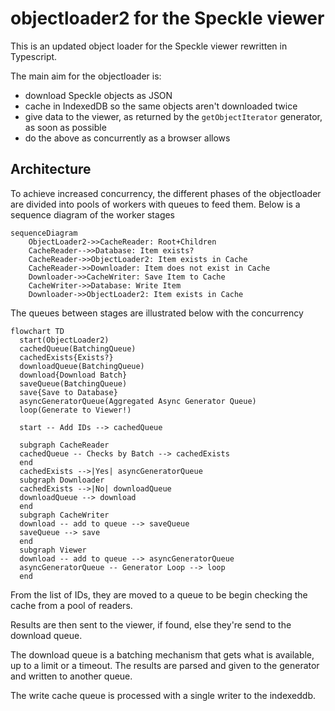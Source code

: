 # objectloader2 for the Speckle viewer

This is an updated object loader for the Speckle viewer rewritten in Typescript.

The main aim for the objectloader is:

- download Speckle objects as JSON
- cache in IndexedDB so the same objects aren't downloaded twice
- give data to the viewer, as returned by the `getObjectIterator` generator, as soon as possible
- do the above as concurrently as a browser allows

## Architecture

To achieve increased concurrency, the different phases of the objectloader are divided into pools of workers with queues to feed them. Below is a sequence diagram of the worker stages

```mermaid
sequenceDiagram
    ObjectLoader2->>CacheReader: Root+Children
    CacheReader-->>Database: Item exists?
    CacheReader->>ObjectLoader2: Item exists in Cache
    CacheReader->>Downloader: Item does not exist in Cache
    Downloader->>CacheWriter: Save Item to Cache
    CacheWriter->>Database: Write Item
    Downloader->>ObjectLoader2: Item exists in Cache
```

The queues between stages are illustrated below with the concurrency

```mermaid
flowchart TD
  start(ObjectLoader2)
  cachedQueue(BatchingQueue)
  cachedExists{Exists?}
  downloadQueue(BatchingQueue)
  download{Download Batch}
  saveQueue(BatchingQueue)
  save{Save to Database}
  asyncGeneratorQueue(Aggregated Async Generator Queue)
  loop(Generate to Viewer!)

  start -- Add IDs --> cachedQueue

  subgraph CacheReader
  cachedQueue -- Checks by Batch --> cachedExists
  end
  cachedExists -->|Yes| asyncGeneratorQueue
  subgraph Downloader
  cachedExists -->|No| downloadQueue
  downloadQueue --> download
  end
  subgraph CacheWriter
  download -- add to queue --> saveQueue
  saveQueue --> save
  end
  subgraph Viewer
  download -- add to queue --> asyncGeneratorQueue
  asyncGeneratorQueue -- Generator Loop --> loop
  end
```

From the list of IDs, they are moved to a queue to be begin checking the cache from a pool of readers.

Results are then sent to the viewer, if found, else they're send to the download queue.

The download queue is a batching mechanism that gets what is available, up to a limit or a timeout. The results are parsed and given to the generator and written to another queue.

The write cache queue is processed with a single writer to the indexeddb.
